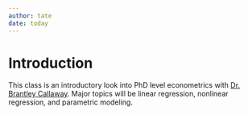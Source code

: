 ```yaml
---
author: tate
date: today
---
```


# Introduction
 This class is an introductory look into PhD level econometrics with [Dr. Brantley Callaway](https://bcallaway11.github.io/Courses/ECON_8080_Spring_2025/). Major topics will be linear regression, nonlinear regression, and parametric modeling.
